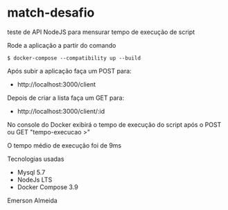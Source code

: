 # match-desafio

teste de API NodeJS para mensurar tempo de execução de script

Rode a aplicação a partir do comando
```SHELL
$ docker-compose --compatibility up --build
```

Após subir a aplicação faça um POST para:
- http://localhost:3000/client

Depois de criar a lista faça um GET para:
- http://localhost:3000/client/:id

No console do Docker exibirá o tempo de execução do script após o POST ou GET
"tempo-execucao >" 

O tempo médio de execução foi de 9ms

Tecnologias usadas
- Mysql 5.7
- NodeJs LTS
- Docker Compose 3.9

Emerson Almeida
